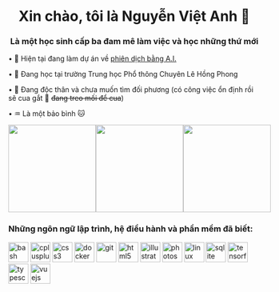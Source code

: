 <h1 align="center">Xin chào, tôi là Nguyễn Việt Anh 👋</h1>
<h3 align="center">Là một học sinh cấp ba đam mê làm việc và học những thứ mới</h3>

<p>
    <p>&#x2022; 🔭 Hiện tại đang làm dự án về <a href="https://github.com/nVietUK/v2en">phiên dịch bằng A.I.</a></p>
    <p>&#x2022; 🌱 Đang học tại trường Trung học Phổ thông Chuyên Lê Hồng Phong</p>
    <p>&#x2022; 🌹 Đang độc thân và chưa muốn tìm đối phương (có công việc ổn định rồi sẽ cua gắt 🐧 <del>đang treo mối để cua</del>)</p>
    <p>&#x2022; ♒ Là một bảo bình 🐱</p>
</p>

<div style="display: flex; flex-direction: row;">
    <img height=175 
        src="https://github-readme-stats.vercel.app/api?username=nVietUK&show_icons=true&locale=vi&hide_border=True&theme=swift&hide_title=True&card_width=475" />
    <img height=175
        src="https://github-readme-stats.vercel.app/api/top-langs?username=nVietUK&layout=compact&langs_count=6&show_icons=true&locale=vi&hide_border=True&theme=swift&card_width=275" />
    <img src="https://github-readme-streak-stats.herokuapp.com?user=nVietUK&theme=swift&hide_border=true&locale=vi&date_format=j%20M%5B%20Y%5D&card_width=900"
        height="175" />
</div>

<h3 align="left">Những ngôn ngữ lập trình, hệ điều hành và phần mềm đã biết:</h3>
<p align="left">
    <img src="https://upload.wikimedia.org/wikipedia/commons/8/82/Gnu-bash-logo.svg" alt="bash" height="40" />
    <img src="https://upload.wikimedia.org/wikipedia/commons/1/18/ISO_C%2B%2B_Logo.svg" alt="cplusplus" height="40" />
    <img src="https://upload.wikimedia.org/wikipedia/commons/d/d5/CSS3_logo_and_wordmark.svg" alt="css3" height="40" />
    <img src="https://upload.wikimedia.org/wikipedia/en/f/f4/Docker_logo.svg" alt="docker" height="40" />
    <img src="https://upload.wikimedia.org/wikipedia/commons/e/e0/Git-logo.svg" alt="git" height="40" />
    <img src="https://upload.wikimedia.org/wikipedia/commons/3/38/HTML5_Badge.svg" alt="html5" height="40" />
    <img src="https://upload.wikimedia.org/wikipedia/commons/f/fb/Adobe_Illustrator_CC_icon.svg" alt="illustrator" height="40" />
    <img src="https://upload.wikimedia.org/wikipedia/commons/a/af/Adobe_Photoshop_CC_icon.svg" alt="photoshop" height="40" />
    <img src="https://upload.wikimedia.org/wikipedia/commons/7/76/Ubuntu-logo-2022.svg" alt="linux" height="40" />
    <img src="https://upload.wikimedia.org/wikipedia/commons/3/38/SQLite370.svg" alt="sqlite" height="40" />
    <img src="https://upload.wikimedia.org/wikipedia/commons/a/ab/TensorFlow_logo.svg" alt="tensorflow" height="40" />
    <img src="https://upload.wikimedia.org/wikipedia/commons/f/f5/Typescript.svg" alt="typescript" height="40" />
    <img src="https://upload.wikimedia.org/wikipedia/commons/9/95/Vue.js_Logo_2.svg" alt="vuejs" height="40" />
</p>
